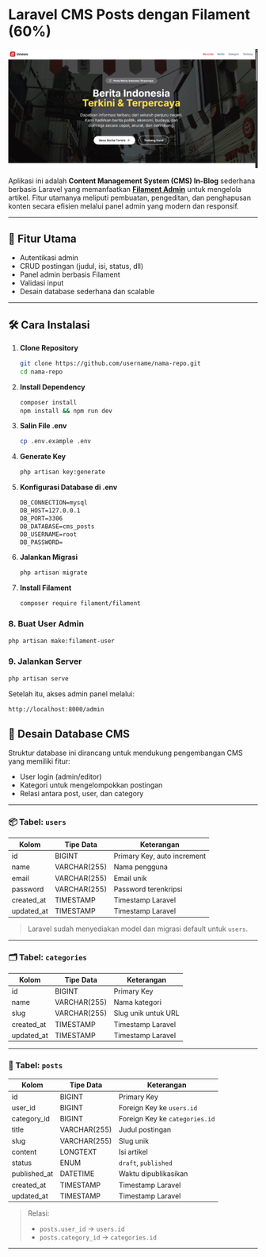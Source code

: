 # Laravel CMS Posts dengan Filament (60%)
![Logo](./public/ss-project-latihan.png)

Aplikasi ini adalah **Content Management System (CMS) In-Blog** sederhana berbasis Laravel yang memanfaatkan **[Filament Admin](https://filamentphp.com/)** untuk mengelola artikel. Fitur utamanya meliputi pembuatan, pengeditan, dan penghapusan konten secara efisien melalui panel admin yang modern dan responsif.

---

## 🚀 Fitur Utama

- Autentikasi admin
- CRUD postingan (judul, isi, status, dll)
- Panel admin berbasis Filament
- Validasi input
- Desain database sederhana dan scalable

---

## 🛠️ Cara Instalasi

1. **Clone Repository**
    ```bash
    git clone https://github.com/username/nama-repo.git
    cd nama-repo
    ```

2. **Install Dependency**
    ```bash
    composer install
    npm install && npm run dev
    ```

3. **Salin File .env**
    ```bash
    cp .env.example .env
    ```

4. **Generate Key**
    ```bash
    php artisan key:generate
    ```

5. **Konfigurasi Database di .env**
    ```env
    DB_CONNECTION=mysql
    DB_HOST=127.0.0.1
    DB_PORT=3306
    DB_DATABASE=cms_posts
    DB_USERNAME=root
    DB_PASSWORD=
    ```

6. **Jalankan Migrasi**
    ```bash
    php artisan migrate
    ```

7. **Install Filament**
    ```bash
    composer require filament/filament

### 8. Buat User Admin
```bash
php artisan make:filament-user

```
### 9. Jalankan Server

```bash
php artisan serve
```

Setelah itu, akses admin panel melalui:

```
http://localhost:8000/admin
```

## 🧰 Desain Database CMS

Struktur database ini dirancang untuk mendukung pengembangan CMS yang memiliki fitur:

- User login (admin/editor)
- Kategori untuk mengelompokkan postingan
- Relasi antara post, user, dan category

---

### 📦 Tabel: `users`

| Kolom       | Tipe Data        | Keterangan                   |
|-------------|------------------|------------------------------|
| id          | BIGINT           | Primary Key, auto increment |
| name        | VARCHAR(255)     | Nama pengguna                |
| email       | VARCHAR(255)     | Email unik                   |
| password    | VARCHAR(255)     | Password terenkripsi         |
| created_at  | TIMESTAMP        | Timestamp Laravel            |
| updated_at  | TIMESTAMP        | Timestamp Laravel            |

> Laravel sudah menyediakan model dan migrasi default untuk `users`.

---

### 🗂️ Tabel: `categories`

| Kolom       | Tipe Data        | Keterangan                      |
|-------------|------------------|---------------------------------|
| id          | BIGINT           | Primary Key                     |
| name        | VARCHAR(255)     | Nama kategori                   |
| slug        | VARCHAR(255)     | Slug unik untuk URL             |
| created_at  | TIMESTAMP        | Timestamp Laravel               |
| updated_at  | TIMESTAMP        | Timestamp Laravel               |

---

### 📝 Tabel: `posts`

| Kolom         | Tipe Data        | Keterangan                                      |
|---------------|------------------|-------------------------------------------------|
| id            | BIGINT           | Primary Key                                     |
| user_id       | BIGINT           | Foreign Key ke `users.id`                       |
| category_id   | BIGINT           | Foreign Key ke `categories.id`                  |
| title         | VARCHAR(255)     | Judul postingan                                 |
| slug          | VARCHAR(255)     | Slug unik                                       |
| content       | LONGTEXT         | Isi artikel                                     |
| status        | ENUM             | `draft`, `published`                            |
| published_at  | DATETIME         | Waktu dipublikasikan                            |
| created_at    | TIMESTAMP        | Timestamp Laravel                               |
| updated_at    | TIMESTAMP        | Timestamp Laravel                               |

> Relasi:
> - `posts.user_id` → `users.id`
> - `posts.category_id` → `categories.id`

---

